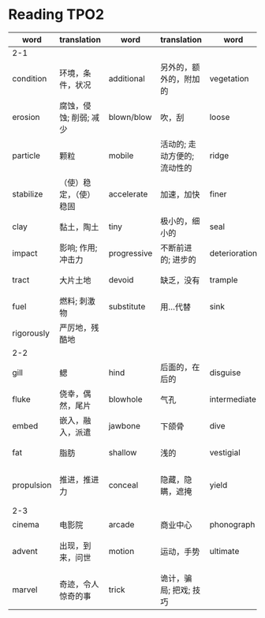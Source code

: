 # Reading TPO2

|word|translation|word|translation|word|translation|word|translation|
|---|---|---|---|---|---|---|---|
|2-1|
|condition|环境，条件，状况|additional|另外的，额外的，附加的|vegetation|植物（总称），草木|subsequent|后来的，随后的|
|erosion|腐蚀，侵蚀; 削弱; 减少|blown/blow|吹，刮|loose|松动的，零散的|stony|多石头的|
|particle|颗粒|mobile|活动的; 走动方便的; 流动性的|ridge|背脊，峰|sand|沙地，沙洲|
|stabilize|（使）稳定，（使）稳固|accelerate|加速，加快|finer|细小的，纤细的|transfer|转移，使调动|
|clay|黏土，陶土|tiny|极小的，细小的|seal|封上; 密封|penetration|渗透; 穿透|
|impact|影响; 作用; 冲击力|progressive|不断前进的; 进步的|deterioration|恶化，变坏|aridity|干旱，乏味|
|tract|大片土地|devoid|缺乏，没有|trample|践踏; 蹂躏; 无视|pulverization|弄成粉，粉碎; 粉化|
|fuel|燃料; 刺激物|substitute|用…代替|sink|下沉，灌|drainage|排水，防水|
|rigorously|严厉地，残酷地|
|2-2|
|gill|鳃|hind|后面的，在后的|disguise|乔装，伪装|affinity|密切关系，姻亲关系|
|fluke|侥幸，偶然，尾片|blowhole|气孔|intermediate|中间的|transitional|过度的|
|embed|嵌入，融入，派遣|jawbone|下颌骨|dive|潜水|bred/breed|生育|
|fat|脂肪|shallow|浅的|vestigial|残留的，剩余的|locomotion|运动，移动|
|propulsion|推进，推进力|conceal|隐藏，隐瞒，遮掩|yield|产生，屈服，让步，放弃|
|2-3|
|cinema|电影院|arcade|商业中心|phonograph|留声机|projection|投影|
|advent|出现，到来，问世|motion|运动，手势|ultimate|最大的，首要的|spectacle|奇观，壮观; 光景，景象; 表演|
|marvel|奇迹，令人惊奇的事|trick|诡计，骗局; 把戏; 技巧|